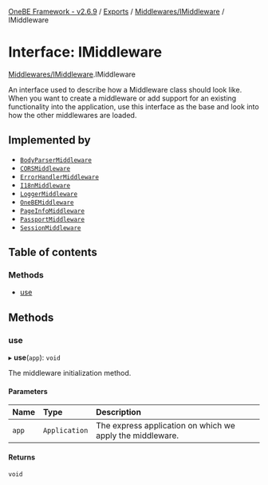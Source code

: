 [OneBE Framework - v2.6.9](../README.md) / [Exports](../modules.md) / [Middlewares/IMiddleware](../modules/Middlewares_IMiddleware.md) / IMiddleware

# Interface: IMiddleware

[Middlewares/IMiddleware](../modules/Middlewares_IMiddleware.md).IMiddleware

An interface used to describe how a Middleware class should look like. When you
want to create a middleware or add support for an existing functionality into the
application, use this interface as the base and look into how the other middlewares
are loaded.

## Implemented by

- [`BodyParserMiddleware`](../classes/Middlewares_BodyParserMiddleware.BodyParserMiddleware.md)
- [`CORSMiddleware`](../classes/Middlewares_CORSMiddleware.CORSMiddleware.md)
- [`ErrorHandlerMiddleware`](../classes/Middlewares_ErrorHandlerMiddleware.ErrorHandlerMiddleware.md)
- [`I18nMiddleware`](../classes/Middlewares_I18NMiddleware.I18nMiddleware.md)
- [`LoggerMiddleware`](../classes/Middlewares_LoggerMiddleware.LoggerMiddleware.md)
- [`OneBEMiddleware`](../classes/Middlewares_OneBEMiddleware.OneBEMiddleware.md)
- [`PageInfoMiddleware`](../classes/Middlewares_PageInfoMiddleware.PageInfoMiddleware.md)
- [`PassportMiddleware`](../classes/Middlewares_PassportMiddleware.PassportMiddleware.md)
- [`SessionMiddleware`](../classes/Middlewares_SessionMiddleware.SessionMiddleware.md)

## Table of contents

### Methods

- [use](Middlewares_IMiddleware.IMiddleware.md#use)

## Methods

### use

▸ **use**(`app`): `void`

The middleware initialization method.

#### Parameters

| Name | Type | Description |
| :------ | :------ | :------ |
| `app` | `Application` | The express application on which we apply the middleware. |

#### Returns

`void`
